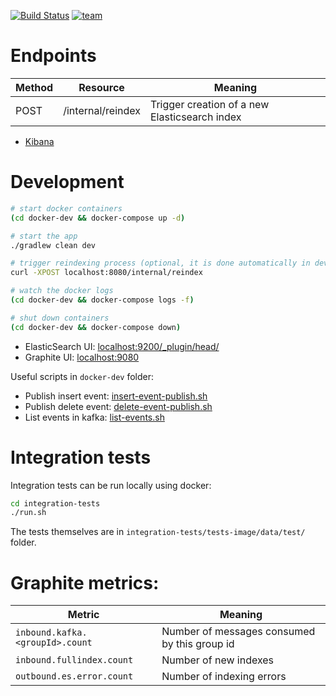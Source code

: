 [![Build Status](https://ci-jenkins.corp.mobile.de/jenkins/buildStatus/icon?job=ebay-github/mobile-de/inventory-list-indexer-v2/master-inventory-list-indexer-v2)](https://ci-jenkins.corp.mobile.de/jenkins/job/ebay-github/job/mobile-de/job/inventory-list-indexer-v2/job/master-inventory-list-indexer-v2/)
[![team](https://img.shields.io/badge/team-Board%20Runners-ff69b4.svg)](https://ecgwiki.corp.ebay.com/display/Project/Board+Runners)

# Endpoints
| Method | Resource          | Meaning                                       |
|--------|-------------------|-----------------------------------------------|
| POST   | /internal/reindex | Trigger creation of a new Elasticsearch index |

* [Kibana](https://kibana4.corp.mobile.de/#/discover/inventory-list-indexer)

# Development

```bash
# start docker containers
(cd docker-dev && docker-compose up -d)

# start the app
./gradlew clean dev

# trigger reindexing process (optional, it is done automatically in dev and integra on startup)
curl -XPOST localhost:8080/internal/reindex

# watch the docker logs
(cd docker-dev && docker-compose logs -f)

# shut down containers
(cd docker-dev && docker-compose down)
```

* ElasticSearch UI: [localhost:9200/_plugin/head/](http://localhost:9200/_plugin/head/)
* Graphite UI: [localhost:9080](http://localhost:9080/)

Useful scripts in `docker-dev` folder:
* Publish insert event: [insert-event-publish.sh](docker-dev/insert-event-publish.sh)
* Publish delete event: [delete-event-publish.sh](docker-dev/insert-event-publish.sh)
* List events in kafka: [list-events.sh](docker-dev/list-events.sh)

# Integration tests
Integration tests can be run locally using docker:
```bash
cd integration-tests
./run.sh
```
The tests themselves are in `integration-tests/tests-image/data/test/` folder.


# Graphite metrics:

| Metric                          | Meaning                                      |
|---------------------------------|----------------------------------------------|
| `inbound.kafka.<groupId>.count` | Number of messages consumed by this group id |
| `inbound.fullindex.count`       | Number of new indexes                        |
| `outbound.es.error.count`       | Number of indexing errors                    |
